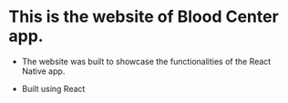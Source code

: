 # This is the website of Blood Center app.
- The website was built to showcase the functionalities of the React Native app.

- Built using React
